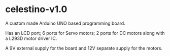 # celestino-v1.0
A custom made Arduino UNO based programming board.

Has an LCD port; 6 ports for Servo motors; 2 ports for DC motors along with a L293D motor driver IC.

A 9V external supply for the board and 12V separate supply for the motors.
